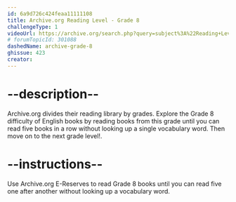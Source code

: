```yaml
---
id: 6a9d726c424feaa11111108
title: Archive.org Reading Level - Grade 8
challengeType: 1
videoUrl: https://archive.org/search.php?query=subject%3A%22Reading+Level-Grade+8%22
# forumTopicId: 301088
dashedName: archive-grade-8
ghissue: 423
creator: 
---
```


# --description--

Archive.org divides their reading library by grades. Explore the Grade 8 difficulty of English books by reading books from this grade until you can read five books in a row without looking up a single vocabulary word. Then move on to the next grade level!.

# --instructions--

Use Archive.org E-Reserves to read Grade 8 books until you can read five one after another without looking up a vocabulary word. 